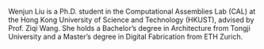 Wenjun Liu is a Ph.D. student in the Computational Assemblies Lab (CAL) at the Hong Kong University of Science and Technology (HKUST), advised by Prof. Ziqi Wang. She holds a Bachelor’s degree in Architecture from Tongji University and a Master’s degree in Digital Fabrication from ETH Zurich. 

<!-- With hands-on experience in digital fabrication within the construction industry, Wenjun bridges academic research with industrial applications. Her research focuses on autonomous multi-robot assembly systems, leveraging Artificial Intelligence to advance robotic fabrication and construction automation. Driven by a passion for innovation, she aims to transform the future of large-scale fabrication through interdisciplinary collaboration.   -->
